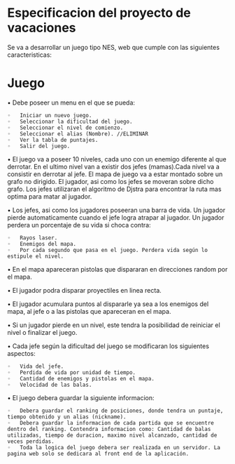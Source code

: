 # Especificacion del proyecto de vacaciones

Se va a desarrollar un juego tipo NES, web que cumple con las siguientes caracteristicas:

# Juego
•	Debe poseer un menu en el que se pueda:
    
    ◦	Iniciar un nuevo juego.
    ◦	Seleccionar la dificultad del juego.
    ◦	Seleccionar el nivel de comienzo.
    ◦	Seleccionar el alias (Nombre). //ELIMINAR
    ◦	Ver la tabla de puntajes.
    ◦	Salir del juego.

•	El juego va a poseer 10 niveles, cada uno con un enemigo diferente al que derrotar. En el ultimo nivel van a existir dos jefes (mamas).Cada nivel va a consistir en derrotar al jefe. El mapa de juego va a estar montado sobre un grafo no dirigido. El jugador, asi como los jefes se moveran sobre dicho grafo. Los jefes utilizaran el algoritmo de Djstra para encontrar la ruta mas optima para matar al jugador.

•	Los jefes, asi como los jugadores poseeran una barra de vida. Un jugador pierde automaticamente cuando el jefe logra atrapar al jugador. Un jugador perdera un porcentaje de su vida si choca contra:

    ◦	Rayos laser.
    ◦	Enemigos del mapa.
    ◦	Por cada segundo que pasa en el juego. Perdera vida según lo estipule el nivel.

•	En el mapa apareceran pistolas que dispararan en direcciones random por el mapa.

•	El jugador podra disparar proyectiles en linea recta.

•	El jugador acumulara puntos al dispararle ya sea a los enemigos del mapa, al jefe o a las pistolas que apareceran en el mapa.

•	Si un jugador pierde en un nivel, este tendra la posibilidad de reiniciar el nivel o finalizar el juego.

•	Cada jefe según la dificultad del juego se modificaran los siguientes aspectos:
    
    ◦	Vida del jefe.
    ◦	Perdida de vida por unidad de tiempo.
    ◦	Cantidad de enemigos y pistolas en el mapa.
    ◦	Velocidad de las balas.

•	El juego debera guardar la siguiente informacion:

    ◦	Debera guardar el ranking de posiciones, donde tendra un puntaje, tiempo obtenido y un alias (nickname).
    ◦	Debera guardar la informacion de cada partida que se encuentre dentro del ranking. Contendra informacion como: Cantidad de balas      utilizadas, tiempo de duracion, maximo nivel alcanzado, cantidad de veces perdidas.
    ◦	Toda la logica del juego debera ser realizada en un servidor. La pagina web solo se dedicara al front end de la aplicación.
